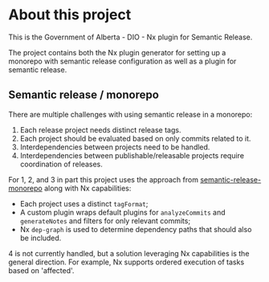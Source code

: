 # About this project
This is the Government of Alberta - DIO - Nx plugin for Semantic Release.

The project contains both the Nx plugin generator for setting up a monorepo with semantic release
configuration as well as a plugin for semantic release. 

## Semantic release / monorepo
There are multiple challenges with using semantic release in a monorepo:
1. Each release project needs distinct release tags.
2. Each project should be evaluated based on only commits related to it.
3. Interdependencies between projects need to be handled.
4. Interdependencies between publishable/releasable projects require coordination of releases.

For 1, 2, and 3 in part this project uses the approach from [semantic-release-monorepo](https://github.com/pmowrer/semantic-release-monorepo) along with Nx capabilities: 
- Each project uses a distinct `tagFormat`; 
- A custom plugin wraps default plugins for `analyzeCommits` and `generateNotes` and filters for only relevant commits;
- Nx `dep-graph` is used to determine dependency paths that should also be included.

4 is not currently handled, but a solution leveraging Nx capabilities is the general direction. For example, Nx supports ordered execution of tasks based on 'affected'.
